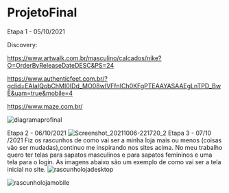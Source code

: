 # ProjetoFinal
Etapa 1 - 05/10/2021

Discovery: 

https://www.artwalk.com.br/masculino/calcados/nike?O=OrderByReleaseDateDESC&PS=24

https://www.authenticfeet.com.br/?gclid=EAIaIQobChMI0IDd_MO08wIVFfnICh0KFgPTEAAYASAAEgLnTPD_BwE&uam=true&mobile=4

https://www.maze.com.br/

![diagramaprofinal](https://user-images.githubusercontent.com/89934051/136238071-a6690989-e1b1-4004-aba5-7524ade56be3.jpg)


Etapa 2 - 06/10/2021
![Screenshot_20211006-221720_2](https://user-images.githubusercontent.com/89934051/136305867-cd193309-f92d-4bd5-8003-8f0ef14e678b.png)
Etapa 3 - 07/10 /2021
Fiz os rascunhos de como vai ser a minha loja mais ou menos (coisas vão ser mudadas),continuo me inspirando nos sites acima.
No meu trabalho quero ter telas para sapatos masculinos e para sapatos femininos e uma tela para o login.
As imagens abaixo são um exemplo de como vai ser a tela inicial no  site.
![rascunholojadesktop](https://user-images.githubusercontent.com/89934051/137380040-d4fb2282-fb9e-416e-8755-11fafe448c1c.jpg)

![rascunholojamobile](https://user-images.githubusercontent.com/89934051/137380054-ce82f7ec-06d5-435f-aac6-aecbdc5c88d3.jpg)
